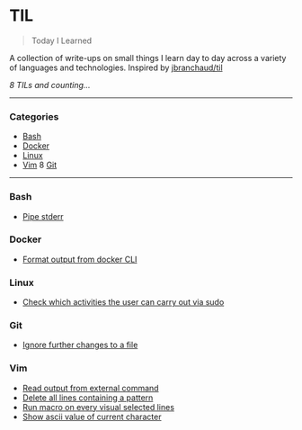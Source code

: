 # TIL

> Today I Learned

A collection of write-ups on small things I learn day to day across a variety of
languages and technologies. Inspired by [jbranchaud/til](https://github.com/jbranchaud/til)

_8 TILs and counting..._

---

### Categories

* [Bash](#bash)
* [Docker](#docker)
* [Linux](#linux)
* [Vim](#vim)
8 [Git](#git)

---

### Bash
- [Pipe stderr](bash/pipe-stderr.md)

### Docker
- [Format output from docker CLI](docker/format-output-from-docker-cli.md)

### Linux
- [Check which activities the user can carry out via sudo](linux/check-which-activities-the-user-can-carry-out-via-sudo.md)

### Git
- [Ignore further changes to a file](git/ignore-further-changes-to-a-file.md)

### Vim
- [Read output from external command](vim/read-output-from-external-command.md)
- [Delete all lines containing a pattern](vim/delete-all-lines-containing-a-pattern.md)
- [Run macro on every visual selected lines](vim/run-macro-on-every-visual-selected-lines.md)
- [Show ascii value of current character](vim/show-ascii-value-of-current-character.md)
